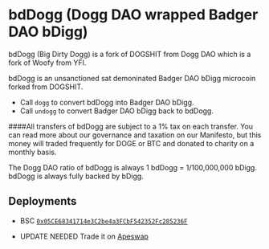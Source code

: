# bdDogg (Dogg DAO wrapped Badger DAO bDigg)

bdDogg (Big Dirty Dogg) is a fork of DOGSHIT from Dogg DAO which is a fork of Woofy from YFI.

bdDogg is an unsanctioned sat demoninated Badger DAO bDigg microcoin forked from DOGSHIT.  

- Call `dogg` to convert bdDogg into Badger DAO bDigg.
- Call `undogg` to convert Badger DAO bDigg back to bdDogg.

####All transfers of bdDogg are subject to a 1% tax on each transfer.
You can read more about our governance and taxation on our Manifesto, but this money will traded frequently for DOGE or BTC and donated to charity on a monthly basis.

The Dogg DAO ratio of bdDogg is always 1 bdDogg = 1/100,000,000 bDigg. bdDogg is always fully backed by bDigg.

## Deployments

- BSC [`0x05CE68341714e3C2be4a3FCbF542352Fc285236F`](https://bscscan.com/token/0x05CE68341714e3C2be4a3FCbF542352Fc285236F)

- UPDATE NEEDED Trade it on [Apeswap](https://info.apeswap.finance/pair/0x7f24df1a718af253105b6fce1287bf8839588524)
